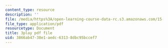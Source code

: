 ```yaml
---
content_type: resource
description: ''
file: /media/https%3A/open-learning-course-data-rc.s3.amazonaws.com/15-879-research-seminar-in-system-dynamics-spring-2014/3866ab4738e1aedc63138dbc95bccef7_pPqI5LbC96Y.pdf
file_type: application/pdf
resourcetype: Document
title: 3play pdf file
uid: 3866ab47-38e1-aedc-6313-8dbc95bccef7
---
```

